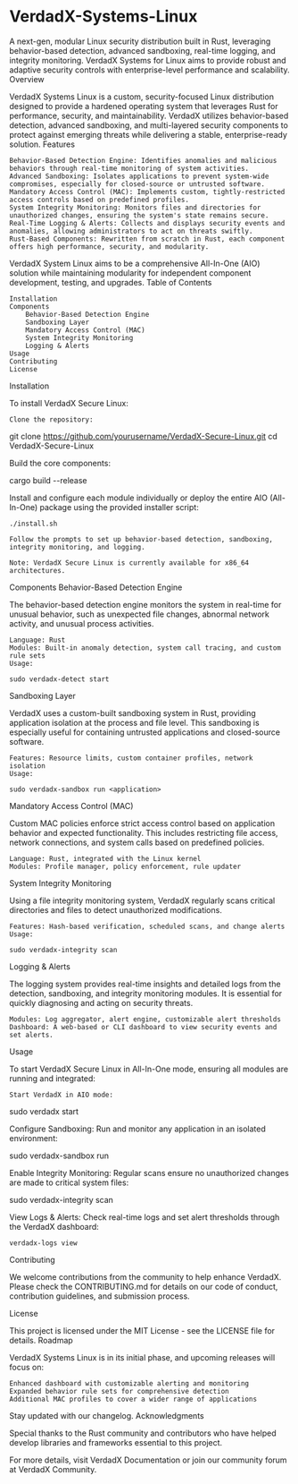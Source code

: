 # VerdadX-Systems-Linux
A next-gen, modular Linux security distribution built in Rust, leveraging behavior-based detection, advanced sandboxing, real-time logging, and integrity monitoring. VerdadX Systems for Linux aims to provide robust and adaptive security controls with enterprise-level performance and scalability.
Overview

VerdadX Systems Linux is a custom, security-focused Linux distribution designed to provide a hardened operating system that leverages Rust for performance, security, and maintainability. VerdadX utilizes behavior-based detection, advanced sandboxing, and multi-layered security components to protect against emerging threats while delivering a stable, enterprise-ready solution.
Features

    Behavior-Based Detection Engine: Identifies anomalies and malicious behaviors through real-time monitoring of system activities.
    Advanced Sandboxing: Isolates applications to prevent system-wide compromises, especially for closed-source or untrusted software.
    Mandatory Access Control (MAC): Implements custom, tightly-restricted access controls based on predefined profiles.
    System Integrity Monitoring: Monitors files and directories for unauthorized changes, ensuring the system's state remains secure.
    Real-Time Logging & Alerts: Collects and displays security events and anomalies, allowing administrators to act on threats swiftly.
    Rust-Based Components: Rewritten from scratch in Rust, each component offers high performance, security, and modularity.

VerdadX System Linux aims to be a comprehensive All-In-One (AIO) solution while maintaining modularity for independent component development, testing, and upgrades.
Table of Contents

    Installation
    Components
        Behavior-Based Detection Engine
        Sandboxing Layer
        Mandatory Access Control (MAC)
        System Integrity Monitoring
        Logging & Alerts
    Usage
    Contributing
    License

Installation

To install VerdadX Secure Linux:

    Clone the repository:

git clone https://github.com/yourusername/VerdadX-Secure-Linux.git
cd VerdadX-Secure-Linux

Build the core components:

cargo build --release

Install and configure each module individually or deploy the entire AIO (All-In-One) package using the provided installer script:

    ./install.sh

    Follow the prompts to set up behavior-based detection, sandboxing, integrity monitoring, and logging.

    Note: VerdadX Secure Linux is currently available for x86_64 architectures.

Components
Behavior-Based Detection Engine

The behavior-based detection engine monitors the system in real-time for unusual behavior, such as unexpected file changes, abnormal network activity, and unusual process activities.

    Language: Rust
    Modules: Built-in anomaly detection, system call tracing, and custom rule sets
    Usage:

    sudo verdadx-detect start

Sandboxing Layer

VerdadX uses a custom-built sandboxing system in Rust, providing application isolation at the process and file level. This sandboxing is especially useful for containing untrusted applications and closed-source software.

    Features: Resource limits, custom container profiles, network isolation
    Usage:

    sudo verdadx-sandbox run <application>

Mandatory Access Control (MAC)

Custom MAC policies enforce strict access control based on application behavior and expected functionality. This includes restricting file access, network connections, and system calls based on predefined policies.

    Language: Rust, integrated with the Linux kernel
    Modules: Profile manager, policy enforcement, rule updater

System Integrity Monitoring

Using a file integrity monitoring system, VerdadX regularly scans critical directories and files to detect unauthorized modifications.

    Features: Hash-based verification, scheduled scans, and change alerts
    Usage:

    sudo verdadx-integrity scan

Logging & Alerts

The logging system provides real-time insights and detailed logs from the detection, sandboxing, and integrity monitoring modules. It is essential for quickly diagnosing and acting on security threats.

    Modules: Log aggregator, alert engine, customizable alert thresholds
    Dashboard: A web-based or CLI dashboard to view security events and set alerts.

Usage

To start VerdadX Secure Linux in All-In-One mode, ensuring all modules are running and integrated:

    Start VerdadX in AIO mode:

sudo verdadx start

Configure Sandboxing: Run and monitor any application in an isolated environment:

sudo verdadx-sandbox run <application>

Enable Integrity Monitoring: Regular scans ensure no unauthorized changes are made to critical system files:

sudo verdadx-integrity scan

View Logs & Alerts: Check real-time logs and set alert thresholds through the VerdadX dashboard:

    verdadx-logs view

Contributing

We welcome contributions from the community to help enhance VerdadX. Please check the CONTRIBUTING.md for details on our code of conduct, contribution guidelines, and submission process.


License

This project is licensed under the MIT License - see the LICENSE file for details.
Roadmap

VerdadX Systems Linux is in its initial phase, and upcoming releases will focus on:

    Enhanced dashboard with customizable alerting and monitoring
    Expanded behavior rule sets for comprehensive detection
    Additional MAC profiles to cover a wider range of applications

Stay updated with our changelog.
Acknowledgments

Special thanks to the Rust community and contributors who have helped develop libraries and frameworks essential to this project.

For more details, visit VerdadX Documentation or join our community forum at VerdadX Community.
